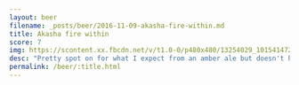 ```yaml
---
layout: beer
filename: _posts/beer/2016-11-09-akasha-fire-within.md
title: Akasha fire within
score: 7
img: https://scontent.xx.fbcdn.net/v/t1.0-0/p480x480/13254029_10154147277223745_2166868226944171155_n.jpg?oh=7d284669541bae09fd78b395bb47a6f8&oe=59200348
desc: "Pretty spot on for what I expect from an amber ale but doesn't have a flavour I love"
permalink: /beer/:title.html
---
```

